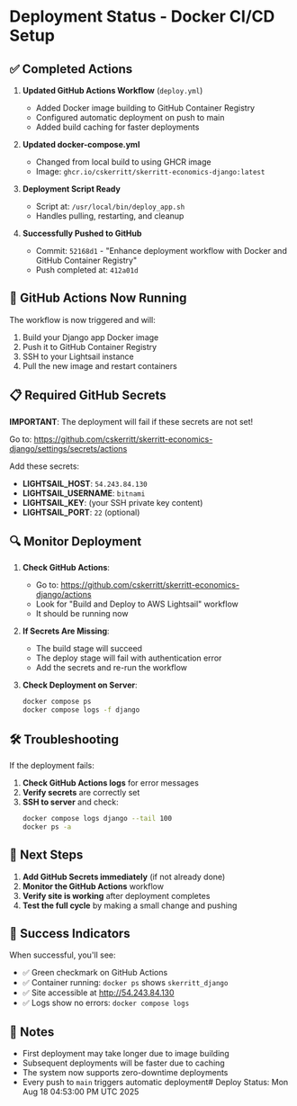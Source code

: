# Deployment Status - Docker CI/CD Setup

## ✅ Completed Actions

1. **Updated GitHub Actions Workflow** (`deploy.yml`)
   - Added Docker image building to GitHub Container Registry
   - Configured automatic deployment on push to main
   - Added build caching for faster deployments

2. **Updated docker-compose.yml**
   - Changed from local build to using GHCR image
   - Image: `ghcr.io/cskerritt/skerritt-economics-django:latest`

3. **Deployment Script Ready**
   - Script at: `/usr/local/bin/deploy_app.sh`
   - Handles pulling, restarting, and cleanup

4. **Successfully Pushed to GitHub**
   - Commit: `52168d1` - "Enhance deployment workflow with Docker and GitHub Container Registry"
   - Push completed at: `412a01d`

## 🚀 GitHub Actions Now Running

The workflow is now triggered and will:
1. Build your Django app Docker image
2. Push it to GitHub Container Registry
3. SSH to your Lightsail instance
4. Pull the new image and restart containers

## 📋 Required GitHub Secrets

**IMPORTANT**: The deployment will fail if these secrets are not set!

Go to: https://github.com/cskerritt/skerritt-economics-django/settings/secrets/actions

Add these secrets:
- **LIGHTSAIL_HOST**: `54.243.84.130`
- **LIGHTSAIL_USERNAME**: `bitnami`
- **LIGHTSAIL_KEY**: (your SSH private key content)
- **LIGHTSAIL_PORT**: `22` (optional)

## 🔍 Monitor Deployment

1. **Check GitHub Actions**:
   - Go to: https://github.com/cskerritt/skerritt-economics-django/actions
   - Look for "Build and Deploy to AWS Lightsail" workflow
   - It should be running now

2. **If Secrets Are Missing**:
   - The build stage will succeed
   - The deploy stage will fail with authentication error
   - Add the secrets and re-run the workflow

3. **Check Deployment on Server**:
   ```bash
   docker compose ps
   docker compose logs -f django
   ```

## 🛠️ Troubleshooting

If the deployment fails:

1. **Check GitHub Actions logs** for error messages
2. **Verify secrets** are correctly set
3. **SSH to server** and check:
   ```bash
   docker compose logs django --tail 100
   docker ps -a
   ```

## 📌 Next Steps

1. **Add GitHub Secrets immediately** (if not already done)
2. **Monitor the GitHub Actions** workflow
3. **Verify site is working** after deployment completes
4. **Test the full cycle** by making a small change and pushing

## 🎯 Success Indicators

When successful, you'll see:
- ✅ Green checkmark on GitHub Actions
- ✅ Container running: `docker ps` shows `skerritt_django`
- ✅ Site accessible at http://54.243.84.130
- ✅ Logs show no errors: `docker compose logs`

## 📝 Notes

- First deployment may take longer due to image building
- Subsequent deployments will be faster due to caching
- The system now supports zero-downtime deployments
- Every push to `main` triggers automatic deployment# Deploy Status: Mon Aug 18 04:53:00 PM UTC 2025
